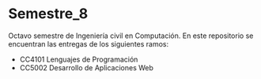# Semestre_8
Octavo semestre de Ingeniería civil en Computación.
En este repositorio se encuentran las entregas de los siguientes ramos:
* CC4101 Lenguajes de Programación
* CC5002 Desarrollo de Aplicaciones Web
